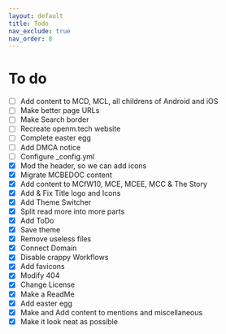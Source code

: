 ```yaml
---
layout: default
title: Todo
nav_exclude: true
nav_order: 8
---
```


# To do

- [ ] Add content to MCD, MCL, all childrens of Android and iOS
- [ ] Make better page URLs
- [ ] Make Search border
- [ ] Recreate openm.tech website
- [ ] Complete easter egg
- [ ] Add DMCA notice
- [ ] Configure _config.yml
- [x] Mod the header, so we can add icons
- [x] Migrate MCBEDOC content
- [x] Add content to MCfW10, MCE, MCEE, MCC & The Story
- [x] Add & Fix Title logo and Icons
- [x] Add Theme Switcher
- [x] Split read more into more parts
- [x] Add ToDo
- [x] Save theme
- [x] Remove useless files
- [x] Connect Domain
- [x] Disable crappy Workflows
- [x] Add favicons
- [x] Modify 404
- [x] Change License
- [x] Make a ReadMe
- [x] Add easter egg
- [x] Make and Add content to mentions and miscellaneous
- [x] Make it look neat as possible